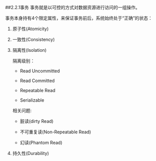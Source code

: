 ##2.2.1事务
事务就是以可控的方式对数据资源进行访问的一组操作。

事务本身持有4个限定属性，来保证事务前后，系统始终处于“正确”的状态：

1. 原子性(Atomicity)

2. 一致性(Consistency)

3. 隔离性(Isolation)
    
    隔离级别：
    + Read Uncommitted
    
    + Read Committed
    
    + Repeatable Read
    
    + Serializable
    
    相关问题:
    + 脏读(dirty Read)
    
    + 不可重复读(Non-Repeatable Read)
    
    + 幻读(Phantom Read)
    
4. 持久性(Durability)


